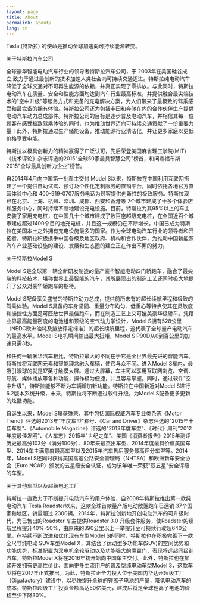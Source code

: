 ```yaml
---
layout: page
title: About
permalink: about/
lang: cn
---
```


Tesla (特斯拉) 的使命是推动全球加速向可持续能源转变。

关于特斯拉汽车公司

全球豪华智能电动汽车行业的领导者特斯拉汽车公司，于 2003年在美国硅谷成立,致力于通过最创新的技术加速人类社会向可持续交通迈进。特斯拉纯电动汽车降低了全球交通对不可再生能源的依赖，并真正实现了零排放。与此同时，特斯拉电动汽车在质量、安全和性能方面均达到汽车行业最高标准，并提供融合最尖端技术的"空中升级"等服务方式和完备的充电解决方案，为人们带来了最极致的驾乘感受和最完备的拥有体验。特斯拉公司还为包括丰田和奔驰在内的合作伙伴生产提供电动汽车动力总成部件。特斯拉公司的目标是逐步普及电动汽车，并相信其每一位顾客在感受极致驾乘体验的同时，也为推动世界迈向可持续交通贡献了一份重要力量！此外，特斯拉通过生产储能设备，推动能源行业清洁化，并让更多家庭以更低价格享受电能。

特斯拉以极具创新力的精神赢得了广泛认可，先后荣登美国麻省理工学院(MIT)《技术评论》杂志评选的2015"全球50家最具智慧公司"榜首，和问鼎福布斯2015"全球最具创新力企业"榜首。

自2014年4月向中国第一批车主交付 Model S以来，特斯拉在中国利用互联网搭建了一个提供自助试驾、预订及个性化定制服务的直销平台，同时依托各地官方直营体验中心和 400-919-0707服务电话为顾客提供创新性的极致服务。特斯拉现已在北京、上海、杭州、深圳、成都、西安和香港等 7个城市建成了十多个体验店和服务中心，同时持续不断地建设充电设施。目前，特斯拉为其95%以上的车主安装了家用充电桩，在中国几十个城市建成了数百座超级充电桩，在全国近百个城市建成超过1400个目的地充电桩，并且这一规模仍在不断增长。中国已成为特斯拉在美国本土之外拥有充电设施最多的国家。作为全球电动汽车行业的领导者和开拓者，特斯拉积极携手中国各级及地区政府、机构和合作伙伴，为推动中国新能源汽车产业基础设施的建设、发展和生态圈的建立正在作出不懈的努力。

关于特斯拉Model S

Model S是全球第一辆全新研发制造的量产豪华智能电动四门轿跑车，融合了最尖端的科技技术，堪称世界上最智能的汽车，其所展现出的制造工艺还同时极大地提升了公众对豪华轿跑车的期待。

Model S配备享负盛誉的特斯拉动力总成，提供前所未有的超长续航里程和极致的驾乘体验。Model S具备的车身坚固、重量分布均匀、低重心等特点使其在灵敏度和操控性方面足可匹敌世界最佳跑车，而在制造工艺上又可媲美豪华级轿车。凭藉业界最高能量密度的电池组和顶级的空气动力学设计，Model S拥有528公里（NEDC欧洲油耗及排放评定标准）的超长续航里程，这代表了全球量产电动汽车的最高水平。Model S电机瞬间输出最大扭矩，Model S P90D从0到百公里的加速只需3秒。

和任何一辆奢华汽车相比，特斯拉最大的不同在于它是全世界最先进的智能汽车。特斯拉将互联网元素和智能理念融入车辆，使它与众不同。进入Model S车内，最吸引眼球的就是17英寸触摸大屏。通过大屏幕，车主可以享用互联网浏览、空调、导航、媒体播放等各种功能，操作极为便捷，并且容易掌握。同时，通过软件"空中升级"，特斯拉能够不断为车辆增加新功能。特斯拉在中国新近对Model S进行6.2版本系统升级，未来，特斯拉将不断通过软件升级，为Model S配备更多更新的炫酷功能。

自诞生以来，Model S屡获殊荣，其中包括国际权威汽车专业类杂志《Motor Trend》评选的2013年"年度车型"称号、《Car and Driver》杂志评选的"2015年十佳车型"、《Automobile Magazine》评选的"2013年度车型"、《时代》周刊"2012年度最佳发明"、《人车志》2015年"世纪之车"、美国《消费者报告》2015年测评历史最高分103分（满分100分）、80年来最杰出车型、2014年度最具价值美国车型、2014车主满意度最高车型以及2015年汽车售后服务最高评分车型等。2014年，Model S还同时获得美国高速公路安全管理局（NHTSA）和欧洲新车安全协会（Euro NCAP）颁发的五星级安全认证，成为该年唯一荣获"双五星"安全评级的车型。

关于其他车型以及超级电池工厂

特斯拉一直致力于不断提升电动汽车的用户体验，自2008年特斯拉推出第一款纯电动汽车 Tesla Roadster以来，这款全球首款量产版电动敞篷跑车已远销 37个国家和地区，销量超过 2300辆。2014年，特斯拉创新地开创电动汽车的可升级时代，为已售出的Roadster 车主提供Roadster 3.0 升级套件服务，使Roadster的续航里程提升40%-50%，由原来的390公里以上一举提升至可持续行驶超640公里。在持续不断改进和优化现有车型Model S的同时，特斯拉也在积极完善下一款全尺寸纯电动 SUV车型Model X，其结合了运动型多功能车(SUV)的空间优势和功能优势，标准配置为双电机全轮驱动以及功能强大的鹰翼门，表现将远超同级别汽车，特斯拉Model X将在2016年初开始向中国车主交付。此外，特斯拉也在加紧开发拥有更高性价比、面向更多主流用户的普及型纯电动车型Model 3，这款车型将在2017年正式推出。为此，特斯拉正全力投入位于美国内华达州超级工厂（Gigafactory）建设中，以尽快提升全球的锂离子电池的产量，降低电动汽车的成本。特斯拉超级工厂投资金额高达50亿美元，建成后将是全球锂离子电池的价格至少下降30%。


